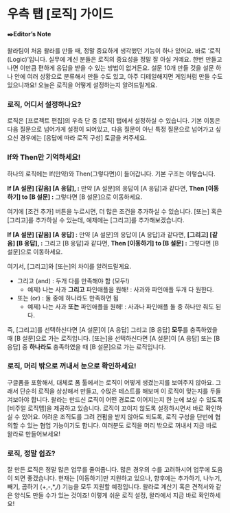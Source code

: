# 우측 탭 [로직] 가이드

**✒️Editor’s Note**

왈라팀이 처음 왈라를 만들 때, 정말 중요하게 생각했던 기능이 하나 있어요. 바로 ‘로직(Logic)’입니다. 실무에 계신 분들은 로직의 중요성을 정말 잘 아실 거예요. 한번 만들고 나면 이만큼 편하게 응답을 받을 수 있는 방법이 없거든요. 설문 10개 만들 것을 설문 하나 안에 여러 상황으로 분류해서 만들 수도 있고, 아주 디테일해지면 게임처럼 만들 수도 있으니까요! 오늘은 로직을 어떻게 설정하는지 알려드릴게요.

### 로직, 어디서 설정하나요?

로직은 [프로젝트 편집]의 우측 단 중 [로직] 탭에서 설정하실 수 있습니다. 기본 이동은 다음 질문으로 넘어가게 설정이 되어있고, 다음 질문이 아닌 특정 질문으로 넘어가고 싶으신 경우에는 [응답에 따라 로직 구성] 토글을 켜주세요.

### If와 Then만 기억하세요!

하나의 로직에는 If(만약)와 Then(그렇다면)이 들어갑니다. 
기본 구조는 이렇습니다. 

**If [A 설문] [같음] [A 응답], :** 만약 [A 설문]의 응답이 [A 응답]과 같다면,
**Then [이동하기] to [B 설문] :** 그렇다면 [B 설문]으로 이동하세요.

여기에 [조건 추가] 버튼을 누르시면, 더 많은 조건을 추가하실 수 있습니다.
[또는] 혹은 [그리고]를 추가하실 수 있는데, 예제에는 [그리고]를 추가해보겠습니다.

**If [A 설문] [같음] [A 응답] :** 만약 [A 설문]의 응답이 [A 응답]과 같다면,
**[그리고] [같음] [B 응답], :** 그리고 [B 응답]과 같다면,
**Then [이동하기] to [B 설문] :** 그렇다면 [B 설문]으로 이동하세요.

여기서, [그리고]와 [또는]의 차이를 알려드릴게요.

- 그리고 (and) : 두개 다를 만족해야 함 (모두!)
    - 예제) 나는 사과 **그리고** 파인애플을 원해! : 사과와 파인애플 두개 다 원한다.
- 또는 (or) : 둘 중에 하나라도 만족하면 됨
    - 예제) 나는 사과 **또는** 파인애플을 원해! : 사과나 파인애플 둘 중 하나만 줘도 된다.

즉, [그리고]를 선택하신다면 [A 설문]이 [A 응답] 그리고 [B 응답] **모두**를 충족하였을 때 [B 설문]으로 가는 로직입니다. [또는]을 선택하신다면 [A 설문]이 [A 응답] 또는 [B 응답] 중 **하나라도** 충족하였을 때 [B 설문]으로 가는 로직입니다.

### 로직, 머리 밖으로 꺼내서 눈으로 확인하세요!

구글폼을 포함해서, 대체로 폼 툴에서는 로직이 어떻게 생겼는지를 보여주지 않아요. 그래서 단순히 로직을 상상해서 만들고, 수많은 테스트를 해보며 이 로직이 맞는지를 두들겨보아야 합니다. 왈라는 만드신 로직이 어떤 경로로 이어지는지 한 눈에 보실 수 있도록 [비주얼 로직맵]을 제공하고 있습니다. 로직이 꼬이지 않도록 설정하시면서 바로 확인하실 수 있어요. 어려운 조직도를 그려 컨펌을 받지 않아도 되도록, 로직 구성을 단번에 협의할 수 있는 협업 기능이기도 합니다. 여러분도 로직을 머리 밖으로 꺼내서 지금 바로 왈라로 만들어보세요!

### 로직, 정말 쉽죠?

잘 만든 로직은 정말 많은 업무를 줄여줍니다. 많은 경우의 수를 고려하시어 업무에 도움이 되면 좋겠습니다. 현재는 [이동하기]만 지원하고 있으나, 향후에는 추가하기, 나누기, 빼기, 곱하기 (+,-,*,/) 기능을 모두 지원할 예정입니다. 왈라로 계산기 혹은 견적서와 같은 양식도 만들 수가 있는 것이죠! 이렇게 쉬운 로직 설정, 왈라에서 지금 바로 확인하세요!
